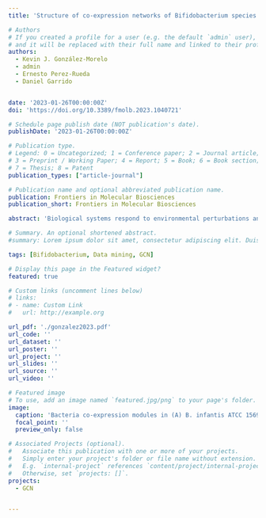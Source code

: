 ```yaml
---
title: 'Structure of co-expression networks of Bifidobacterium species in response to human milk oligosaccharides'

# Authors
# If you created a profile for a user (e.g. the default `admin` user), write the username (folder name) here
# and it will be replaced with their full name and linked to their profile.
authors:
  - Kevin J. González-Morelo
  - admin
  - Ernesto Perez-Rueda
  - Daniel Garrido


date: '2023-01-26T00:00:00Z'
doi: 'https://doi.org/10.3389/fmolb.2023.1040721'

# Schedule page publish date (NOT publication's date).
publishDate: '2023-01-26T00:00:00Z'

# Publication type.
# Legend: 0 = Uncategorized; 1 = Conference paper; 2 = Journal article;
# 3 = Preprint / Working Paper; 4 = Report; 5 = Book; 6 = Book section;
# 7 = Thesis; 8 = Patent
publication_types: ["article-journal"]

# Publication name and optional abbreviated publication name.
publication: Frontiers in Molecular Biosciences
publication_short: Frontiers in Molecular Biosciences

abstract: 'Biological systems respond to environmental perturbations and a large diversity of compounds through gene interactions, and these genetic factors comprise complex networks. Experimental information from transcriptomic studies has allowed the identification of gene networks that contribute to our understanding of microbial adaptations. In this study, we analyzed the gene co-expression networks of three Bifidobacterium species in response to different types of human milk oligosaccharides (HMO) using weighted gene co-expression analysis (WGCNA). RNA-seq data obtained from Geo Datasets were obtained for Bifidobacterium longum subsp. Infantis, Bifidobacterium bifidum and Bifidobacterium longum subsp. Longum. Between 10 and 20 co-expressing modules were obtained for each dataset. HMO-associated genes appeared in the modules with more genes for B. infantis and B. bifidum, in contrast with B. longum. Hub genes were identified in each module, and in general they participated in conserved essential processes. Certain modules were differentially enriched with LacI-like transcription factors, and others with certain metabolic pathways such as the biosynthesis of secondary metabolites. The three Bifidobacterium transcriptomes showed distinct regulation patterns for HMO utilization. HMO-associated genes in B. infantis co-expressed in two modules according to their participation in galactose or N-Acetylglucosamine utilization. Instead, B. bifidum showed a less structured co-expression of genes participating in HMO utilization. Finally, this category of genes in B. longum clustered in a small module, indicating a lack of co-expression with main cell processes and suggesting a recent acquisition. This study highlights distinct co-expression architectures in these bifidobacterial genomes during HMO consumption, and contributes to understanding gene regulation and co-expression in these species of the gut microbiome.'

# Summary. An optional shortened abstract.
#summary: Lorem ipsum dolor sit amet, consectetur adipiscing elit. Duis posuere tellus ac convallis placerat. Proin tincidunt magna sed ex sollicitudin condimentum.

tags: [Bifidobacterium, Data mining, GCN]

# Display this page in the Featured widget?
featured: true

# Custom links (uncomment lines below)
# links:
# - name: Custom Link
#   url: http://example.org

url_pdf: './gonzalez2023.pdf'
url_code: ''
url_dataset: ''
url_poster: ''
url_project: ''
url_slides: ''
url_source: ''
url_video: ''

# Featured image
# To use, add an image named `featured.jpg/png` to your page's folder.
image:
  caption: 'Bacteria co-expression modules in (A) B. infantis ATCC 15697, (B) B. bifidum SC55, and (C) B. longum subsp. longum SC596.'
  focal_point: ''
  preview_only: false

# Associated Projects (optional).
#   Associate this publication with one or more of your projects.
#   Simply enter your project's folder or file name without extension.
#   E.g. `internal-project` references `content/project/internal-project/index.md`.
#   Otherwise, set `projects: []`.
projects:
  - GCN


---
```


